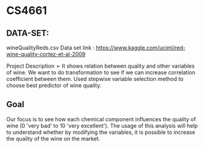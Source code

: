 # CS4661
## DATA-SET: 
wineQualityReds.csv Data set link : https://www.kaggle.com/uciml/red-wine-quality-cortez-et-al-2009

Project Description ➢ It shows relation between quality and other variables of wine. We want to do transformation to see if we can increase correlation coefficient between them. Used stepwise variable selection method to choose best predictor of wine quality. 
## Goal
Our focus is to see how each chemical component influences the quality of wine (0 'very bad' to 10 'very excellent'). The usage of this analysis will help to understand whether by modifying the variables, it is possible to increase the quality of the wine on the market.
